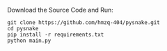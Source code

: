 Download the Source Code and Run:
```
git clone https://github.com/hmzq-404/pysnake.git
cd pysnake
pip install -r requirements.txt
python main.py
```
